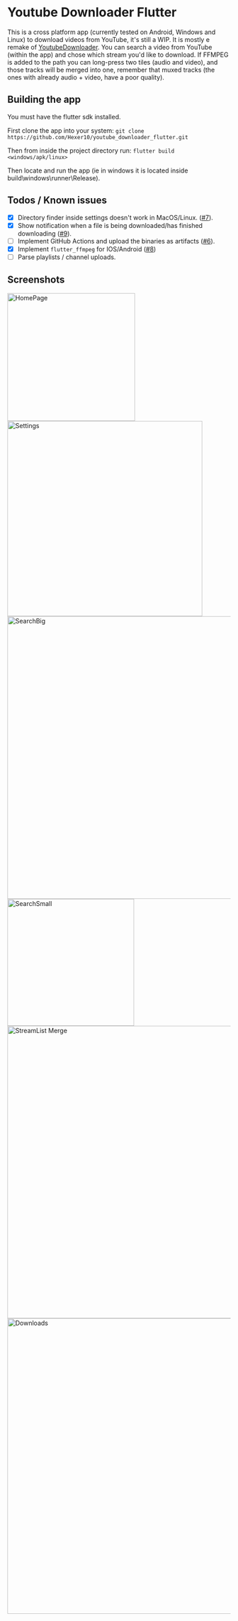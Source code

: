 # Youtube Downloader Flutter

This is a cross platform app (currently tested on Android, Windows and Linux) to download videos from YouTube, it's still a WIP. It is mostly e remake of [YoutubeDownloader](https://github.com/Tyrrrz/YoutubeDownloader).
You can search a video from YouTube (within the app) and chose which stream you'd like to download.
If FFMPEG is added to the path you can long-press two tiles (audio and video), and those tracks will be merged into one, remember that muxed tracks (the ones with already audio + video, have a poor quality).

## Building the app

You must have the flutter sdk installed.

First clone the app into your system:
`git clone https://github.com/Hexer10/youtube_downloader_flutter.git`

Then from inside the project directory run:
`flutter build <windows/apk/linux>`

Then locate and run the app (ie in windows it is located inside build\windows\runner\Release).

## Todos / Known issues
 - [x] Directory finder inside settings doesn't work in MacOS/Linux. ([#7](https://github.com/Hexer10/youtube_downloader_flutter/issues/7)).
 - [x] Show notification when a file is being downloaded/has finished downloading ([#9](https://github.com/Hexer10/youtube_downloader_flutter/issues/9)).
 - [ ] Implement GitHub Actions and upload the binaries as artifacts ([#6](https://github.com/Hexer10/youtube_downloader_flutter/issues/6)).
 - [x] Implement `flutter_ffmpeg` for IOS/Android ([#8](https://github.com/Hexer10/youtube_downloader_flutter/issues/8))
 - [ ] Parse playlists / channel uploads.
## Screenshots

<img width="288" alt="HomePage" src="https://user-images.githubusercontent.com/21113203/113563902-c7beb100-9608-11eb-845a-4bad383d2e6b.PNG">
<img width="440" alt="Settings" src="https://user-images.githubusercontent.com/21113203/113563973-df963500-9608-11eb-9583-0031dcd92d76.PNG">
<img width="637" alt="SearchBig" src="https://user-images.githubusercontent.com/21113203/113563918-cbeace80-9608-11eb-8e26-ba4212cccd9d.PNG">
<img width="286" alt="SearchSmall" src="https://user-images.githubusercontent.com/21113203/113563926-cee5bf00-9608-11eb-950f-4934906554b9.PNG">
<img width="659" alt="StreamList Merge" src="https://user-images.githubusercontent.com/21113203/113563992-e45ae900-9608-11eb-8bb5-6787fd0c3e86.PNG"><img width="666" alt="Downloads" src="https://user-images.githubusercontent.com/21113203/113564014-ecb32400-9608-11eb-9a69-1aa5a0655217.PNG">


